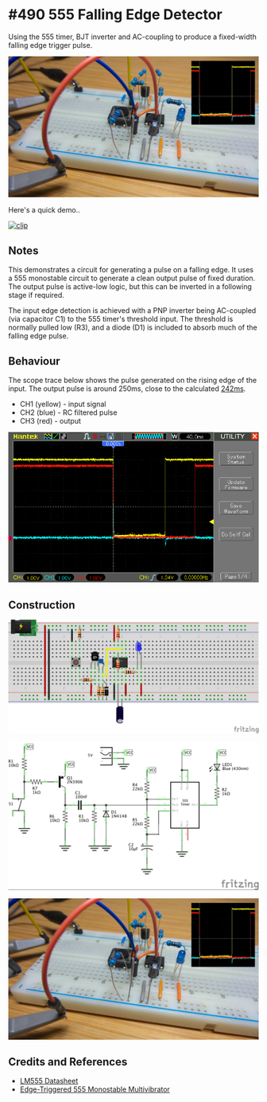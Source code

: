 # #490 555 Falling Edge Detector

Using the 555 timer, BJT inverter and AC-coupling to produce a fixed-width falling edge trigger pulse.

![Build](./assets/555FallingEdgeDetector_build.jpg?raw=true)

Here's a quick demo..

[![clip](https://img.youtube.com/vi/Y9l5AtJflks/0.jpg)](https://www.youtube.com/watch?v=Y9l5AtJflks)

## Notes

This demonstrates a circuit for generating a pulse on a falling edge.
It uses a 555 monostable circuit to generate a clean output pulse of fixed duration.
The output pulse is active-low logic, but this can be inverted in a following stage if required.

The input edge detection is achieved with a PNP inverter being AC-coupled (via capacitor C1) to the 555 timer's threshold input.
The threshold is normally pulled low (R3), and a diode (D1) is included to absorb much of the falling edge pulse.

## Behaviour

The scope trace below shows the pulse generated on the rising edge of the input.
The output pulse is around 250ms, close to the calculated [242ms](https://visual555.tardate.com/?mode=monostable&r1=22&c=10).

* CH1 (yellow) - input signal
* CH2 (blue) - RC filtered pulse
* CH3 (red) - output

![scope](./assets/scope.gif?raw=true)

## Construction

![Breadboard](./assets/555FallingEdgeDetector_bb.jpg?raw=true)

![Schematic](./assets/555FallingEdgeDetector_schematic.jpg?raw=true)

![Build](./assets/555FallingEdgeDetector_build.jpg?raw=true)

## Credits and References

* [LM555 Datasheet](https://www.futurlec.com/Linear/LM555CN.shtml)
* [Edge-Triggered 555 Monostable Multivibrator](https://www.electroschematics.com/11032/edge-triggered-555-monostable-multivibrator/)
